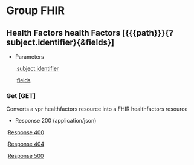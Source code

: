 # Group FHIR

## Health Factors health Factors [{{{path}}}{?subject.identifier}{&fields}]

+ Parameters

    :[subject.identifier]({{{common}}}/parameters/subject.identifier.md)

    :[fields]({{{common}}}/parameters/fields.md)


### Get [GET]

Converts a vpr healthfactors resource into a FHIR healthfactors resource

+ Response 200 (application/json)

:[Response 400]({{{common}}}/responses/400.md)

:[Response 404]({{{common}}}/responses/404.md)

:[Response 500]({{{common}}}/responses/500.md)

